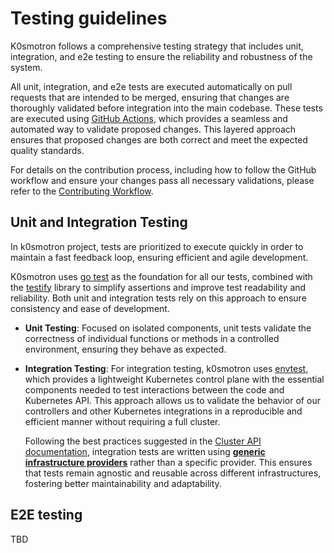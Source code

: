 # Testing guidelines

K0smotron follows a comprehensive testing strategy that includes unit, integration, and e2e testing to ensure the reliability and robustness of the system.

All unit, integration, and e2e tests are executed automatically on pull requests that are intended to be merged, ensuring that changes are thoroughly validated before integration into the main codebase. These tests are executed using [GitHub Actions](https://docs.github.com/en/actions), which provides a seamless and automated way to validate proposed changes. This layered approach ensures that proposed changes are both correct and meet the expected quality standards.

For details on the contribution process, including how to follow the GitHub workflow and ensure your changes pass all necessary validations, please refer to the [Contributing Workflow](contribute-workflow.md).

## Unit and Integration Testing

In k0smotron project, tests are prioritized to execute quickly in order to maintain a fast feedback loop, ensuring efficient and agile development.

K0smotron uses [go test](https://pkg.go.dev/testing) as the foundation for all our tests, combined with the [testify](https://pkg.go.dev/github.com/stretchr/testify) library to simplify assertions and improve test readability and reliability. Both unit and integration tests rely on this approach to ensure consistency and ease of development.

- **Unit Testing**: Focused on isolated components, unit tests validate the correctness of individual functions or methods in a controlled environment, ensuring they behave as expected.

- **Integration Testing**: For integration testing, k0smotron uses [envtest](https://pkg.go.dev/sigs.k8s.io/controller-runtime/pkg/envtest), which provides a lightweight Kubernetes control plane with the essential components needed to test interactions between the code and Kubernetes API. This approach allows us to validate the behavior of our controllers and other Kubernetes integrations in a reproducible and efficient manner without requiring a full cluster. 

  Following the best practices suggested in the [Cluster API documentation](https://cluster-api.sigs.k8s.io/developer/core/testing), integration tests are written using [**generic infrastructure providers**](https://cluster-api.sigs.k8s.io/developer/core/testing#generic-providers) rather than a specific provider. This ensures that tests remain agnostic and reusable across different infrastructures, fostering better maintainability and adaptability.

## E2E testing
TBD
